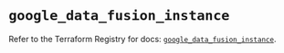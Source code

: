# `google_data_fusion_instance`

Refer to the Terraform Registry for docs: [`google_data_fusion_instance`](https://registry.terraform.io/providers/hashicorp/google/6.10.0/docs/resources/data_fusion_instance).
